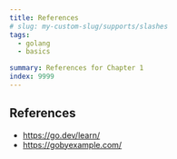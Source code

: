 ```yaml
---
title: References
# slug: my-custom-slug/supports/slashes
tags:
  - golang
  - basics

summary: References for Chapter 1
index: 9999
---
```


## References

* <https://go.dev/learn/>
* <https://gobyexample.com/>
